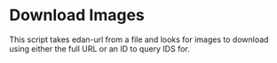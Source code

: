 # Download Images

This script takes edan-url from a file and looks for images to download using either the full URL or an ID to query IDS for.
